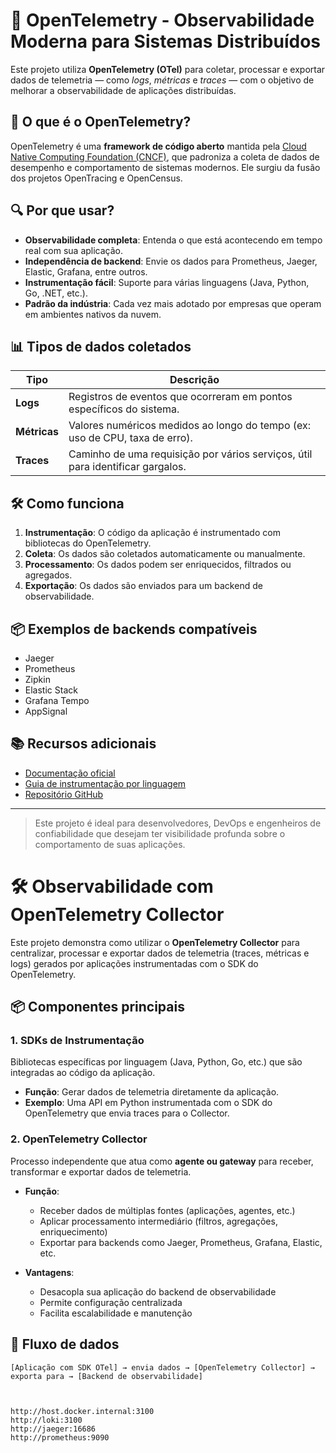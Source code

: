 # 📡 OpenTelemetry - Observabilidade Moderna para Sistemas Distribuídos

Este projeto utiliza **OpenTelemetry (OTel)** para coletar, processar e exportar dados de telemetria — como *logs*, *métricas* e *traces* — com o objetivo de melhorar a observabilidade de aplicações distribuídas.

## 🚀 O que é o OpenTelemetry?

OpenTelemetry é uma **framework de código aberto** mantida pela [Cloud Native Computing Foundation (CNCF)](https://opentelemetry.io/), que padroniza a coleta de dados de desempenho e comportamento de sistemas modernos. Ele surgiu da fusão dos projetos OpenTracing e OpenCensus.

## 🔍 Por que usar?

- **Observabilidade completa**: Entenda o que está acontecendo em tempo real com sua aplicação.
- **Independência de backend**: Envie os dados para Prometheus, Jaeger, Elastic, Grafana, entre outros.
- **Instrumentação fácil**: Suporte para várias linguagens (Java, Python, Go, .NET, etc.).
- **Padrão da indústria**: Cada vez mais adotado por empresas que operam em ambientes nativos da nuvem.

## 📊 Tipos de dados coletados

| Tipo       | Descrição                                                                 |
|------------|---------------------------------------------------------------------------|
| **Logs**   | Registros de eventos que ocorreram em pontos específicos do sistema.      |
| **Métricas** | Valores numéricos medidos ao longo do tempo (ex: uso de CPU, taxa de erro). |
| **Traces** | Caminho de uma requisição por vários serviços, útil para identificar gargalos. |

## 🛠️ Como funciona

1. **Instrumentação**: O código da aplicação é instrumentado com bibliotecas do OpenTelemetry.
2. **Coleta**: Os dados são coletados automaticamente ou manualmente.
3. **Processamento**: Os dados podem ser enriquecidos, filtrados ou agregados.
4. **Exportação**: Os dados são enviados para um backend de observabilidade.

## 📦 Exemplos de backends compatíveis

- Jaeger
- Prometheus
- Zipkin
- Elastic Stack
- Grafana Tempo
- AppSignal

## 📚 Recursos adicionais

- [Documentação oficial](https://opentelemetry.io/docs/)
- [Guia de instrumentação por linguagem](https://opentelemetry.io/docs/instrumentation/)
- [Repositório GitHub](https://github.com/open-telemetry)

---

> Este projeto é ideal para desenvolvedores, DevOps e engenheiros de confiabilidade que desejam ter visibilidade profunda sobre o comportamento de suas aplicações.


# 🛠️ Observabilidade com OpenTelemetry Collector

Este projeto demonstra como utilizar o **OpenTelemetry Collector** para centralizar, processar e exportar dados de telemetria (traces, métricas e logs) gerados por aplicações instrumentadas com o SDK do OpenTelemetry.

## 📦 Componentes principais

### 1. SDKs de Instrumentação

Bibliotecas específicas por linguagem (Java, Python, Go, etc.) que são integradas ao código da aplicação.

- **Função**: Gerar dados de telemetria diretamente da aplicação.
- **Exemplo**: Uma API em Python instrumentada com o SDK do OpenTelemetry que envia traces para o Collector.

### 2. OpenTelemetry Collector

Processo independente que atua como **agente ou gateway** para receber, transformar e exportar dados de telemetria.

- **Função**: 
  - Receber dados de múltiplas fontes (aplicações, agentes, etc.)
  - Aplicar processamento intermediário (filtros, agregações, enriquecimento)
  - Exportar para backends como Jaeger, Prometheus, Grafana, Elastic, etc.

- **Vantagens**:
  - Desacopla sua aplicação do backend de observabilidade
  - Permite configuração centralizada
  - Facilita escalabilidade e manutenção

## 🔄 Fluxo de dados

```text
[Aplicação com SDK OTel] → envia dados → [OpenTelemetry Collector] → exporta para → [Backend de observabilidade]



http://host.docker.internal:3100
http://loki:3100
http://jaeger:16686
http://prometheus:9090
